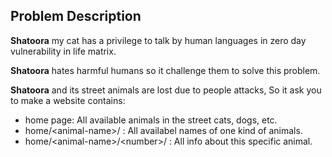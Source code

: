 ## Problem Description

**Shatoora** my cat has a privilege to talk by human languages in zero day vulnerability in life matrix.

**Shatoora** hates harmful humans so it challenge them to solve this problem.

**Shatoora** and its street animals are lost due to people attacks, So it ask you to make a website contains:
- home page: All available animals in the street cats, dogs, etc.
- home/<<l>animal-name>/ : All availabel names of one kind of animals.
- home/<<l>animal-name>/<<l>number>/ : All info about this specific animal. 
